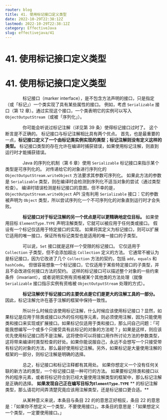```yaml
---
router: blog
title: 41. 使用标记接口定义类型
date: 2022-10-29T22:38:12Z
lastmod: 2022-10-29T22:38:12Z
category: EffectiveJava
slug: effectivejava/41
---
```


# 41. 使用标记接口定义类型

# 41. 使用标记接口定义类型

　　　　标记接口（marker interface），是不包含方法声明的接口，只是指定（或「标记」）一个类实现了具有某些属性的接口。 例如，考虑 `Serializable` 接口（第 12 章）。通过实现这个接口，一个类表明它的实例可以写入 `ObjectOutputStream`（或被「序列化」）。

　　　　你可能会听说过标记注解（详见第 39 条）使得标记接口过时了。 这个断言是不正确的。 标记接口与标记注解相比具有两个优点。 首先，也是最重要的一点，**标记接口定义了一个由标记类实例实现的类型；标记注解则没有定义这样的类型。**  标记接口类型的存在允许在编译时捕获错误，如果使用标记注解，则直到运行时才能捕获错误。

　　　　Java 的序列化机制（第 6 章）使用 `Serializable` 标记接口来指示某个类型是可序列化的。 对传递给它的对象进行序列化的 `ObjectOutputStream.writeObject` 方法要求其参数可序列化。 如果此方法的参数是 `Serializable` 类型，则在编译时会检测到序列化不适当对象的尝试（通过类型检查）。 编译时错误检测是标记接口的意图，但不幸的是，`ObjectOutputStream.writeObject` API 没有利用 `Serializable` 接口：它的参数被声明为 `Object` 类型，所以尝试序列化一个不可序列化的对象直到运行时才会失败。

　　　　**标记接口对于标记注解的另一个优点是可以更精确地定位目标。**  如果使用目标 `ElementType.TYPE` 声明注解类型，它就可以被应用于任何类或接口。 假设有一个标记仅适用于特定接口的实现。 如果将其定义为标记接口，则可以扩展它适用的唯一接口，保证所有标记类型也是适用的唯一接口的子类型。

　　　　可以说，`Set` 接口就是这样一个受限的标记接口。 它仅适用于 `Collection` 子类型，但不会添加超出 `Collection` 定义的方法。 它通常不被认为是标记接口，因为它改进了几个 `Collection` 方法的契约，包括 `add`，`equals` 和 `hashCode`。 但很容易想象一个标记接口，它仅适用于某些特定接口的子类型，并且不会改进任何接口方法的契约。 这样的标记接口可以描述整个对象的一些约束条件（invariant），或者说明实例有资格被某个其他类的方法处理（就像 `Serializable` 接口指示实例有资格被 `ObjectOutputStream` 处理的方式）。

　　　　**标记注解优于标记接口的主要优点是它们是更大的注解工具的一部分。** 因此，标记注解允许在基于注解的框架中保持一致性。

　　　　所以什么时候应该使用标记注解，什么时候应该使用标记接口？显然，如果标记是应用于除类或接口以外的任何程序元素，则必须使用注解，因为只能使用类和接口来实现或扩展接口。如果标记仅适用于类和接口，那么问自己问题：「可能我想编写一个或多个只接受具有此标记的对象的方法呢？」如果是这样，则应该优先使用标记接口而不是注解。这将使你可以将接口用作所讨论方法的参数类型，这将带来编译时类型检查的好处。如果你能说服自己，永远不会想写一个只接受带有标记的对象的方法，那么最好使用标记注解。另外，如果标记是大量使用注解的框架的一部分，则标记注解是明确的选择。

　　　　总之，标记接口和标记注释都有其用处。 如果你想定义一个没有任何关联的新方法的类型，一个标记接口是一种可行的方法。 如果要标记除类和接口以外的程序元素，或者将标记符合到已经大量使用注解类型的框架中，那么标记注解是正确的选择。 **如果发现自己正在编写目标为 **​**​`ElementType.TYPE`​**​ ** 的标记注解类型，那么请花时间弄清楚究竟应该用注解类型，还是标记接口更合适。**

　　　　从某种意义来说，本条目与条目 22 的的意思正好相反，条目 22 的意思是：「如果你不想定义一个类型，不要使用接口」。本条目的意思是：「如果想定义一个类型，一定要使用接口。」
